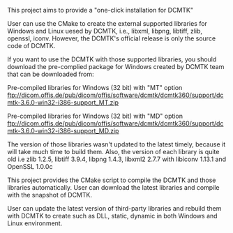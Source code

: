 This project aims to provide a "one-click installation for DCMTK"

User can use the CMake to create the external supported libraries for Windows and Linux uesed by DCMTK, i.e., libxml, libpng, libtiff, zlib, openssl, iconv. However, the DCMTK's official release is only the source code of DCMTK. 

If you want to use the DCMTK with those supported libraries, you should download the pre-complied package for Windows created by DCMTK team that can be downloaded from:

Pre-compiled libraries for Windows (32 bit) with "MT" option
ftp://dicom.offis.de/pub/dicom/offis/software/dcmtk/dcmtk360/support/dcmtk-3.6.0-win32-i386-support_MT.zip

Pre-compiled libraries for Windows (32 bit) with "MD" option
ftp://dicom.offis.de/pub/dicom/offis/software/dcmtk/dcmtk360/support/dcmtk-3.6.0-win32-i386-support_MD.zip

The version of those libraries wasn't updated to the latest timely, because it will take much time to build them. Also, the version of each library is quite old i.e zlib 1.2.5, libtiff 3.9.4, libpng 1.4.3, libxml2 2.7.7 with libiconv 1.13.1 and OpenSSL 1.0.0c

This project provides the CMake script to compile the DCMTK and those libraries automatically. User can download the latest libraries and compile with the snapshot of DCMTK. 

User can update the latest version of third-party libraries and rebuild them with DCMTK to create such as DLL, static, dynamic in both Windows and Linux environment.

